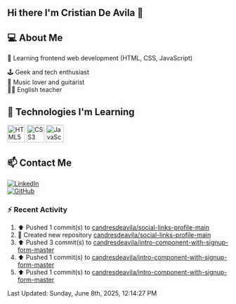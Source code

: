 ## Hi there I'm Cristian De Avila 👋

## 💻 About Me  
🎯 Learning frontend web development (HTML, CSS, JavaScript) 

🕹️ Geek and tech enthusiast   
🎸 Music lover and guitarist  
🧑‍🏫 English teacher  

## 🚀 Technologies I'm Learning  
<p align="left">
  <img src="https://cdn.jsdelivr.net/gh/devicons/devicon/icons/html5/html5-original.svg" alt="HTML5" width="40" height="40"/>
  <img src="https://cdn.jsdelivr.net/gh/devicons/devicon/icons/css3/css3-original.svg" alt="CSS3" width="40" height="40"/>
  <img src="https://cdn.jsdelivr.net/gh/devicons/devicon/icons/javascript/javascript-original.svg" alt="JavaScript" width="40" height="40"/>
</p>

## 📫 Contact Me  
[![LinkedIn](https://img.shields.io/badge/LinkedIn-0077B5?style=for-the-badge&logo=linkedin&logoColor=white)](https://www.linkedin.com/in/cristiandeavilacd/)  
[![GitHub](https://img.shields.io/badge/GitHub-181717?style=for-the-badge&logo=github&logoColor=white)](https://github.com/candresdeavila)  

### :zap: Recent Activity
<!--RECENT_ACTIVITY:start-->
1. ⬆️ Pushed 1 commit(s) to [candresdeavila/social-links-profile-main](https://github.com/candresdeavila/social-links-profile-main)<br>
2. 📔 Created new repository [candresdeavila/social-links-profile-main](https://github.com/candresdeavila/social-links-profile-main)<br>
3. ⬆️ Pushed 3 commit(s) to [candresdeavila/intro-component-with-signup-form-master](https://github.com/candresdeavila/intro-component-with-signup-form-master)<br>
4. ⬆️ Pushed 1 commit(s) to [candresdeavila/intro-component-with-signup-form-master](https://github.com/candresdeavila/intro-component-with-signup-form-master)<br>
5. ⬆️ Pushed 1 commit(s) to [candresdeavila/intro-component-with-signup-form-master](https://github.com/candresdeavila/intro-component-with-signup-form-master)<br>
<!--RECENT_ACTIVITY:end-->
<!--RECENT_ACTIVITY:last_update-->
Last Updated: Sunday, June 8th, 2025, 12:14:27 PM
<!--RECENT_ACTIVITY:last_update_end-->
